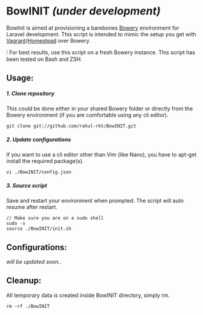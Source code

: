 # BowINIT *(under development)*
BowInit is aimed at provisioning a barebones [Bowery](http://bowery.io/) environment for Laravel development. This script is intended to mimic the setup you get with [Vagrant](https://www.vagrantup.com/)/[Homestead](http://laravel.com/docs/5.0/homestead) over Bowery.

:grey_exclamation: For best results, use this script on a fresh Bowery instance. This script has been tested on Bash and ZSH.


## Usage:

##### 1. Clone repository
This could be done either in your shared Bowery folder or directly from the Bowery environment (if you are comfortable using any cli editor).
```
git clone git://github.com/rahul-rkt/BowINIT.git
```

##### 2. Update configurations
If you want to use a cli editor other than Vim (like Nano), you have to apt-get install the required package(s).
```
vi ./BowINIT/config.json
```

##### 3. Source script
Save and restart your environment when prompted. The script will auto resume after restart.
```
// Make sure you are on a sudo shell
sudo -s
source ./BowINIT/init.sh
```


## Configurations:
*will be updated soon..*


## Cleanup:
All temporary data is created inside BowINIT directory, simply rm.
```
rm -rf ./BowINIT
```
